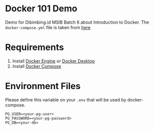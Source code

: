 # Docker 101 Demo
Demo for Dibimbing.id MSIB Batch 6 about Introduction to Docker. The `docker-compose.yml` file is taken from [here](https://github.com/ClickHouse/examples/blob/main/docker-compose-recipes/recipes/ch-and-postgres/docker-compose.yaml)

# Requirements
1. Install [Docker Engine](https://docs.docker.com/engine/install/) or [Docker Desktop](https://docs.docker.com/desktop/)
2. Install [Docker Compose](https://docs.docker.com/compose/install/)

# Environment Files
Please define this variable on your `.env` that will be used by docker-compose.

```
PG_USER=<your-pg-user>
PG_PASSWORD=<your-pg-password>
PG_DB=<your-db>
```